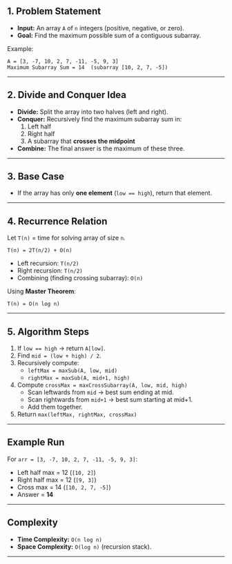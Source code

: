 ## 1. Problem Statement

- **Input:** An array `A` of `n` integers (positive, negative, or zero).
- **Goal:** Find the maximum possible sum of a contiguous subarray.

Example:

```
A = [3, -7, 10, 2, 7, -11, -5, 9, 3]
Maximum Subarray Sum = 14  (subarray [10, 2, 7, -5])

```

---

## 2. Divide and Conquer Idea

- **Divide:** Split the array into two halves (left and right).
- **Conquer:** Recursively find the maximum subarray sum in:
    1. Left half
    2. Right half
    3. A subarray that **crosses the midpoint**
- **Combine:** The final answer is the maximum of these three.

---

## 3. Base Case

- If the array has only **one element** (`low == high`), return that element.

---

## 4. Recurrence Relation

Let `T(n)` = time for solving array of size `n`.

```
T(n) = 2T(n/2) + O(n)

```

- Left recursion: `T(n/2)`
- Right recursion: `T(n/2)`
- Combining (finding crossing subarray): `O(n)`

Using **Master Theorem**:

```
T(n) = O(n log n)

```

---

## 5. Algorithm Steps

1. If `low == high` → return `A[low]`.
2. Find `mid = (low + high) / 2`.
3. Recursively compute:
    - `leftMax = maxSub(A, low, mid)`
    - `rightMax = maxSub(A, mid+1, high)`
4. Compute `crossMax = maxCrossSubarray(A, low, mid, high)`
    - Scan leftwards from `mid` → best sum ending at mid.
    - Scan rightwards from `mid+1` → best sum starting at mid+1.
    - Add them together.
5. Return `max(leftMax, rightMax, crossMax)`

---

## Example Run

For `arr = [3, -7, 10, 2, 7, -11, -5, 9, 3]`:

- Left half max = 12 (`[10, 2]`)
- Right half max = 12 (`[9, 3]`)
- Cross max = 14 (`[10, 2, 7, -5]`)
- Answer = **14**

---

## Complexity

- **Time Complexity:** `O(n log n)`
- **Space Complexity:** `O(log n)` (recursion stack).

---